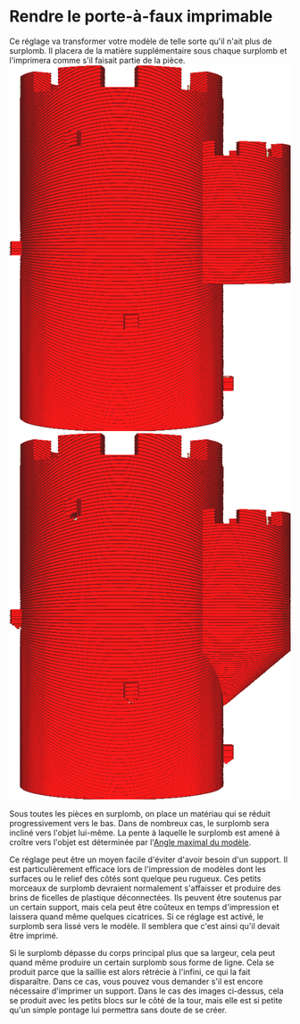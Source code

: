 Rendre le porte-à-faux imprimable
====
Ce réglage va transformer votre modèle de telle sorte qu'il n'ait plus de surplomb. Il placera de la matière supplémentaire sous chaque surplomb et l'imprimera comme s'il faisait partie de la pièce.
![Une tour avec quelques parties en surplomb](../../../articles/images/conical_overhang_enabled_disabled.png)
![Le surplomb est rendu imprimable](../../../articles/images/conical_overhang_enabled_enabled.png)

Sous toutes les pièces en surplomb, on place un matériau qui se réduit progressivement vers le bas. Dans de nombreux cas, le surplomb sera incliné vers l'objet lui-même. La pente à laquelle le surplomb est amené à croître vers l'objet est déterminée par l'[Angle maximal du modèle](conical_overhang_angle.md).

Ce réglage peut être un moyen facile d'éviter d'avoir besoin d'un support. Il est particulièrement efficace lors de l'impression de modèles dont les surfaces ou le relief des côtés sont quelque peu rugueux. Ces petits morceaux de surplomb devraient normalement s'affaisser et produire des brins de ficelles de plastique déconnectées. Ils peuvent être soutenus par un certain support, mais cela peut être coûteux en temps d'impression et laissera quand même quelques cicatrices. Si ce réglage est activé, le surplomb sera lissé vers le modèle. Il semblera que c'est ainsi qu'il devait être imprimé.

Si le surplomb dépasse du corps principal plus que sa largeur, cela peut quand même produire un certain surplomb sous forme de ligne. Cela se produit parce que la saillie est alors rétrécie à l'infini, ce qui la fait disparaître. Dans ce cas, vous pouvez vous demander s'il est encore nécessaire d'imprimer un support. Dans le cas des images ci-dessus, cela se produit avec les petits blocs sur le côté de la tour, mais elle est si petite qu'un simple pontage lui permettra sans doute de se créer.

